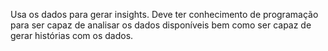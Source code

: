 ---
---

Usa os dados para gerar insights. Deve ter conhecimento de programação para ser capaz de analisar os dados disponíveis bem como ser capaz de gerar histórias com os dados. 